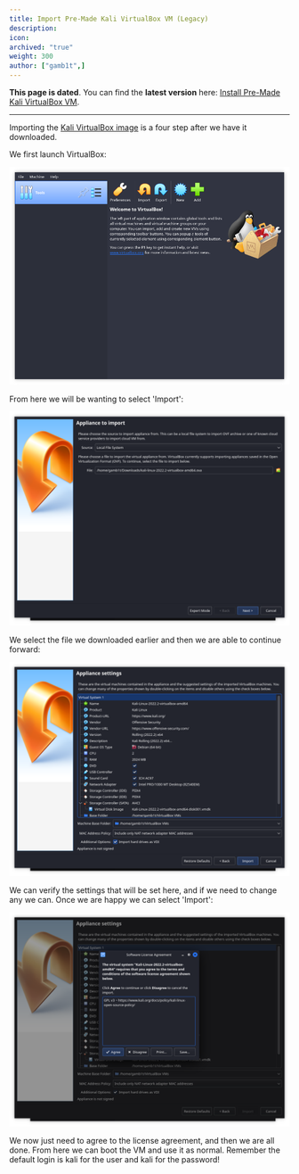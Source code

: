```yaml
---
title: Import Pre-Made Kali VirtualBox VM (Legacy)
description:
icon:
archived: "true"
weight: 300
author: ["gamb1t",]
---
```


**This page is dated**. You can find the **latest version** here: [Install Pre-Made Kali VirtualBox VM](/docs/virtualization/import-premade-virtualbox/).

- - -

Importing the [Kali VirtualBox image](/get-kali/#kali-virtual-machines) is a four step after we have it downloaded.

We first launch VirtualBox:

![](import-vbox-1.png)

From here we will be wanting to select 'Import':

![](import-vbox-2.png)

We select the file we downloaded earlier and then we are able to continue forward:

![](import-vbox-3.png)

We can verify the settings that will be set here, and if we need to change any we can. Once we are happy we can select 'Import':

![](import-vbox-4.png)

We now just need to agree to the license agreement, and then we are all done. From here we can boot the VM and use it as normal. Remember the default login is kali for the user and kali for the password!
